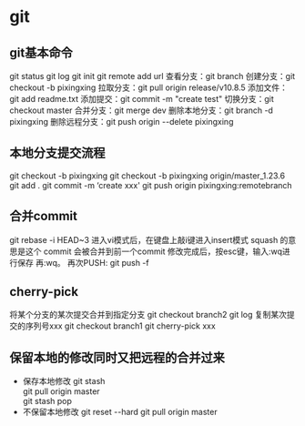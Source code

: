 # git
## git基本命令
git status
git log
git init
git remote add url
查看分支：git branch
创建分支：git checkout -b pixingxing
拉取分支：git pull origin release/v10.8.5
添加文件：git add readme.txt 
添加提交：git commit -m "create test"
切换分支：git checkout master
合并分支：git merge dev
删除本地分支：git branch -d pixingxing
删除远程分支：git push origin --delete pixingxing

## 本地分支提交流程
git checkout -b pixingxing
git checkout -b pixingxing origin/master_1.23.6
git add .
git commit -m ‘create xxx'
git push origin pixingxing:remotebranch

## 合并commit
git rebase -i HEAD~3
进入vi模式后，在键盘上敲i键进入insert模式
squash 的意思是这个 commit 会被合并到前一个commit
修改完成后，按esc键，输入:wq进行保存 再:wq。
再次PUSH: git push -f

## cherry-pick
将某个分支的某次提交合并到指定分支
git checkout branch2
git log 复制某次提交的序列号xxx
git checkout branch1
git cherry-pick xxx

## 保留本地的修改同时又把远程的合并过来
- 保存本地修改
git stash  
git pull origin master  
git stash pop  
- 不保留本地修改
git reset --hard 
git pull origin master
